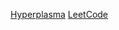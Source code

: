 <a href="https://www.hyperplasma.top">Hyperplasma</a>
<a href="https://LeetCode.cn/problemset/" target="_blank">LeetCode</a>
